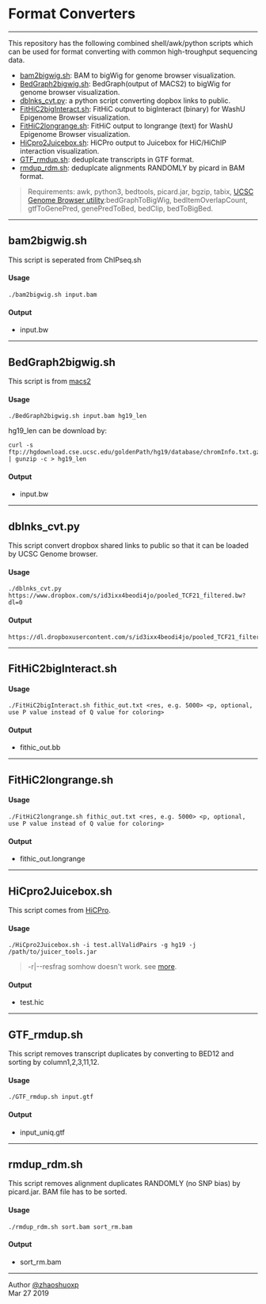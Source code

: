 # Format Converters
-----
This repository has the following combined shell/awk/python scripts which can be used for format converting with common high-troughput sequencing data.

 * [bam2bigwig.sh](https://github.com/zhaoshuoxp/Converters#bam2bigwigsh): BAM to bigWig for genome browser visualization.
 * [BedGraph2bigwig.sh](https://github.com/zhaoshuoxp/Converters#bedgraph2bigwigsh): BedGraph(output of MACS2) to bigWig for genome browser visualization.
 * [dblnks_cvt.py](https://github.com/zhaoshuoxp/Converters#dblnks_cvtpy): a python script converting dopbox links to public.
 * [FitHiC2bigInteract.sh](https://github.com/zhaoshuoxp/Converters#fithic2biginteractsh): FitHiC output to bigInteract (binary) for WashU Epigenome Browser visualization.
 * [FitHiC2longrange.sh](https://github.com/zhaoshuoxp/Converters#fithic2longrangesh): FitHiC output to longrange (text) for WashU Epigenome Browser visualization.
 * [HiCpro2Juicebox.sh](https://github.com/zhaoshuoxp/Converters#hicpro2juiceboxsh): HiCPro output to Juicebox for HiC/HiChIP interaction visualization.
 * [GTF_rmdup.sh](https://github.com/zhaoshuoxp/Converters#gtf_rmdupsh): deduplcate transcripts in GTF format.
 * [rmdup_rdm.sh](https://github.com/zhaoshuoxp/Converters#rmdup_rdmsh): deduplcate alignments RANDOMLY by picard in BAM format.


> Requirements:
> awk, python3, bedtools, picard.jar, bgzip, tabix, [UCSC Genome Browser utility](http://hgdownload.soe.ucsc.edu/admin/exe/):bedGraphToBigWig, bedItemOverlapCount, gtfToGenePred, genePredToBed, bedClip, bedToBigBed.



-----

## bam2bigwig.sh
This script is seperated from ChIPseq.sh
#### Usage

    ./bam2bigwig.sh input.bam 

#### Output

* input.bw

  

-----
## BedGraph2bigwig.sh
This script is from [macs2](https://gist.github.com/taoliu/2469050)
#### Usage

    ./BedGraph2bigwig.sh input.bam hg19_len

hg19_len can be download by:

    curl -s ftp://hgdownload.cse.ucsc.edu/goldenPath/hg19/database/chromInfo.txt.gz | gunzip -c > hg19_len

#### Output

* input.bw

  

------
## dblnks_cvt.py
This script convert dropbox shared links to public so that it can be loaded by UCSC Genome browser.
#### Usage

    ./dblnks_cvt.py https://www.dropbox.com/s/id3ixx4beodi4jo/pooled_TCF21_filtered.bw?dl=0

#### Output

    https://dl.dropboxusercontent.com/s/id3ixx4beodi4jo/pooled_TCF21_filtered.bw



----

## FitHiC2bigInteract.sh

#### Usage

    ./FitHiC2bigInteract.sh fithic_out.txt <res, e.g. 5000> <p, optional, use P value instead of Q value for coloring> 

#### Output

* fithic_out.bb

  

------

## FitHiC2longrange.sh

#### Usage

    ./FitHiC2longrange.sh fithic_out.txt <res, e.g. 5000> <p, optional, use P value instead of Q value for coloring> 

#### Output

* fithic_out.longrange

  

------

## HiCpro2Juicebox.sh
This script comes from [HiCPro](https://github.com/nservant/HiC-Pro/blob/master/bin/utils/hicpro2juicebox.sh).
#### Usage

    ./HiCpro2Juicebox.sh -i test.allValidPairs -g hg19 -j /path/to/juicer_tools.jar
> -r|--resfrag somhow doesn't work. see [more](http://nservant.github.io/HiC-Pro/UTILS.html#hicpro2juicebox-sh).
#### Output

* test.hic

  

-----
## GTF_rmdup.sh
This script removes transcript duplicates by converting to BED12 and sorting by column1,2,3,11,12. 
#### Usage

    ./GTF_rmdup.sh input.gtf

#### Output

* input_uniq.gtf

  

-----
## rmdup_rdm.sh
This script removes alignment duplicates RANDOMLY (no SNP bias) by picard.jar. BAM file has to be sorted.
#### Usage

    ./rmdup_rdm.sh sort.bam sort_rm.bam

#### Output

* sort_rm.bam

  

-----

Author [@zhaoshuoxp](https://github.com/zhaoshuoxp)  
Mar 27 2019  

